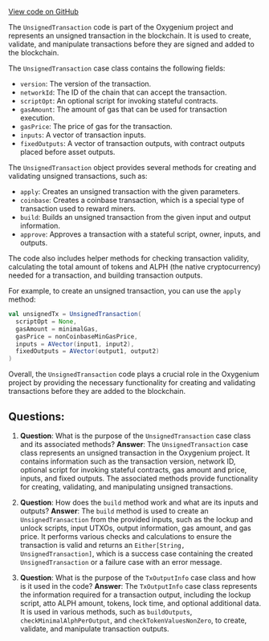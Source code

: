 [View code on GitHub](https://github.com/oxygenium/oxygenium/protocol/src/main/scala/org/oxygenium/protocol/model/UnsignedTransaction.scala)

The `UnsignedTransaction` code is part of the Oxygenium project and represents an unsigned transaction in the blockchain. It is used to create, validate, and manipulate transactions before they are signed and added to the blockchain.

The `UnsignedTransaction` case class contains the following fields:

- `version`: The version of the transaction.
- `networkId`: The ID of the chain that can accept the transaction.
- `scriptOpt`: An optional script for invoking stateful contracts.
- `gasAmount`: The amount of gas that can be used for transaction execution.
- `gasPrice`: The price of gas for the transaction.
- `inputs`: A vector of transaction inputs.
- `fixedOutputs`: A vector of transaction outputs, with contract outputs placed before asset outputs.

The `UnsignedTransaction` object provides several methods for creating and validating unsigned transactions, such as:

- `apply`: Creates an unsigned transaction with the given parameters.
- `coinbase`: Creates a coinbase transaction, which is a special type of transaction used to reward miners.
- `build`: Builds an unsigned transaction from the given input and output information.
- `approve`: Approves a transaction with a stateful script, owner, inputs, and outputs.

The code also includes helper methods for checking transaction validity, calculating the total amount of tokens and ALPH (the native cryptocurrency) needed for a transaction, and building transaction outputs.

For example, to create an unsigned transaction, you can use the `apply` method:

```scala
val unsignedTx = UnsignedTransaction(
  scriptOpt = None,
  gasAmount = minimalGas,
  gasPrice = nonCoinbaseMinGasPrice,
  inputs = AVector(input1, input2),
  fixedOutputs = AVector(output1, output2)
)
```

Overall, the `UnsignedTransaction` code plays a crucial role in the Oxygenium project by providing the necessary functionality for creating and validating transactions before they are added to the blockchain.
## Questions: 
 1. **Question**: What is the purpose of the `UnsignedTransaction` case class and its associated methods?
   **Answer**: The `UnsignedTransaction` case class represents an unsigned transaction in the Oxygenium project. It contains information such as the transaction version, network ID, optional script for invoking stateful contracts, gas amount and price, inputs, and fixed outputs. The associated methods provide functionality for creating, validating, and manipulating unsigned transactions.

2. **Question**: How does the `build` method work and what are its inputs and outputs?
   **Answer**: The `build` method is used to create an `UnsignedTransaction` from the provided inputs, such as the lockup and unlock scripts, input UTXOs, output information, gas amount, and gas price. It performs various checks and calculations to ensure the transaction is valid and returns an `Either[String, UnsignedTransaction]`, which is a success case containing the created `UnsignedTransaction` or a failure case with an error message.

3. **Question**: What is the purpose of the `TxOutputInfo` case class and how is it used in the code?
   **Answer**: The `TxOutputInfo` case class represents the information required for a transaction output, including the lockup script, atto ALPH amount, tokens, lock time, and optional additional data. It is used in various methods, such as `buildOutputs`, `checkMinimalAlphPerOutput`, and `checkTokenValuesNonZero`, to create, validate, and manipulate transaction outputs.